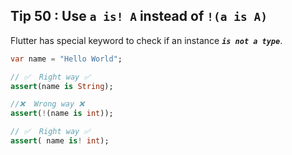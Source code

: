 ## Tip   50 : Use `a is! A` instead of `!(a is A)`

Flutter has special keyword to check if an instance ___`is not a type`___.

```dart
var name = "Hello World";

// ✅  Right way ✅
assert(name is String);

//❌  Wrong way ❌
assert(!(name is int));

// ✅  Right way ✅
assert( name is! int); 
```
